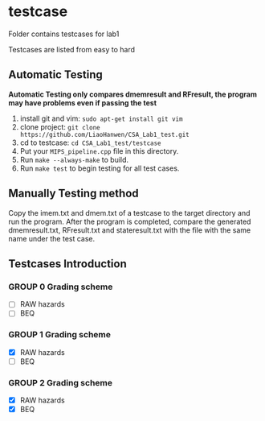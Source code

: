 # testcase

Folder contains testcases for lab1

Testcases are listed from easy to hard

## Automatic Testing

**Automatic Testing only compares dmemresult and RFresult, the program may have problems even if passing the test**

1. install git and vim: `sudo apt-get install git vim`
2. clone project: `git clone https://github.com/LiaoHanwen/CSA_Lab1_test.git`
3. cd to testcase: `cd CSA_Lab1_test/testcase`
4. Put your `MIPS_pipeline.cpp` file in this directory.
5. Run `make --always-make` to build.
6. Run `make test` to begin testing for all test cases.

## Manually Testing method

Copy the imem.txt and dmem.txt of a testcase to the target directory and run the program. After the program is completed, compare the generated dmemresult.txt, RFresult.txt and stateresult.txt with the file with the same name under the test case.

## Testcases Introduction

### GROUP 0 Grading scheme
- [ ] RAW hazards
- [ ] BEQ

### GROUP 1 Grading scheme
- [x] RAW hazards
- [ ] BEQ

### GROUP 2 Grading scheme
- [x] RAW hazards
- [x] BEQ
